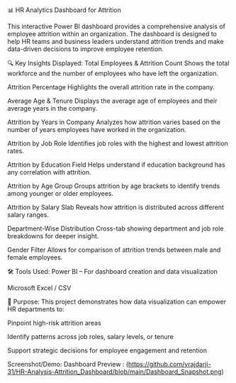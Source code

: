 📊 HR Analytics Dashboard for Attrition

This interactive Power BI dashboard provides a comprehensive analysis of employee attrition within an organization. The dashboard is designed to help HR teams and business leaders understand attrition trends and make data-driven decisions to improve employee retention.

🔍 Key Insights Displayed:
Total Employees & Attrition Count
Shows the total workforce and the number of employees who have left the organization.

Attrition Percentage
Highlights the overall attrition rate in the company.

Average Age & Tenure
Displays the average age of employees and their average years in the company.

Attrition by Years in Company
Analyzes how attrition varies based on the number of years employees have worked in the organization.

Attrition by Job Role
Identifies job roles with the highest and lowest attrition rates.

Attrition by Education Field
Helps understand if education background has any correlation with attrition.

Attrition by Age Group
Groups attrition by age brackets to identify trends among younger or older employees.

Attrition by Salary Slab
Reveals how attrition is distributed across different salary ranges.

Department-Wise Distribution
Cross-tab showing department and job role breakdowns for deeper insight.

Gender Filter
Allows for comparison of attrition trends between male and female employees.

🛠 Tools Used:
Power BI – For dashboard creation and data visualization

Microsoft Excel / CSV 

📌 Purpose:
This project demonstrates how data visualization can empower HR departments to:

Pinpoint high-risk attrition areas

Identify patterns across job roles, salary levels, or tenure

Support strategic decisions for employee engagement and retention

Screenshot/Demo:
Dashboard Preview : (https://github.com/vrajdarji-31/HR-Analysis-Attrition_Dashboard/blob/main/Dashboard_Snapshot.png)

